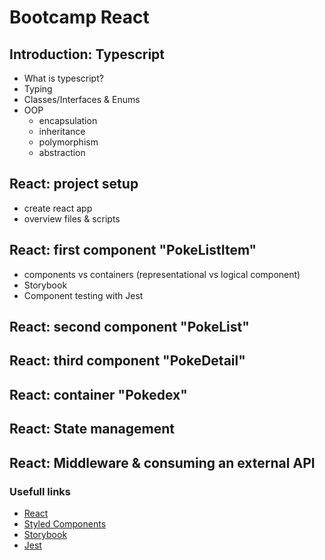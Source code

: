 # Bootcamp React

## Introduction: Typescript
* What is typescript?
* Typing
* Classes/Interfaces & Enums
* OOP
    * encapsulation
    * inheritance
    * polymorphism
    * abstraction

## React: project setup
* create react app
* overview files & scripts

## React: first component "PokeListItem"
* components vs containers (representational vs logical component)
* Storybook
* Component testing with Jest

## React: second component "PokeList"

## React: third component "PokeDetail"

## React: container "Pokedex"

## React: State management

## React: Middleware & consuming an external API

### Usefull links
* [React](https://reactjs.org/)
* [Styled Components](https://styled-components.com/)
* [Storybook](https://storybook.js.org/)
* [Jest](https://jestjs.io/)